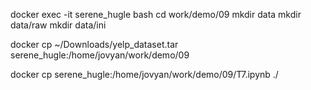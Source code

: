 docker exec -it serene_hugle bash 
cd work/demo/09
mkdir data
mkdir data/raw
mkdir data/ini

docker cp ~/Downloads/yelp_dataset.tar serene_hugle:/home/jovyan/work/demo/09  

docker cp serene_hugle:/home/jovyan/work/demo/09/T7.ipynb ./